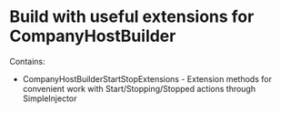 ﻿# Build with useful extensions for CompanyHostBuilder

Contains:
* CompanyHostBuilderStartStopExtensions - Extension methods for convenient work with Start/Stopping/Stopped actions through SimpleInjector